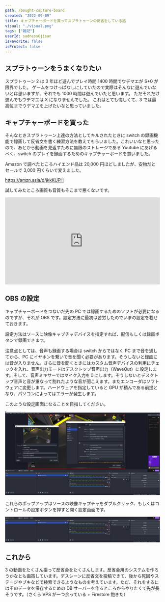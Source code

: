 ```yaml
---
path: /bought-capture-board
created: "2022-09-09"
title: キャプチャーボードを買ってスプラトゥーンの反省をしている話
visual: "./visual.png"
tags: ["雑記"]
userId: sadnessOjisan
isFavorite: false
isProtect: false
---
```


## スプラトゥーンをうまくなりたい

スプラトゥーン 2 は 3 年ほど遊んでプレイ時間 1400 時間でウデマエが S+0 が限界でした。
ゲームをつけっぱなしにしていたので実際はそんなに遊んでいないとは思いますが、それでも 1000 時間は遊んでいたと思います。
ただそれだけ遊んでもウデマエは X になりませんでした。
これはとても悔しくて、3 では最高位までウデマエを上げたいなと思っていました。

## キャプチャーボードを買った

そんなときスプラトゥーン上達の方法としてキルされたときに switch の録画機能で録画して反省文を書く練習方法を教えてもらいました。これいいなと思ったので、あとから動画を見返すために無限のストレージである Youtube にあげるべく、switch のプレイを録画するためのキャプチャーボードを買いました。

Amazon で調べたところハイエンド品は 20,000 円ほどしましたが、安物だとセールで 3,000 円くらいで変えました。

<https://amzn.asia/d/jkkKUPH>

試してみたところ画質も音質もそこまで悪くないです。

<div style="left: 0; width: 100%; height: 0; position: relative; padding-bottom: 56.25%;"><iframe src="https://www.youtube.com/embed/XAh6usExtJ0" style="top: 0; left: 0; width: 100%; height: 100%; position: absolute; border: 0;" allowfullscreen scrolling="no" allow="accelerometer; clipboard-write; encrypted-media; gyroscope; picture-in-picture;"></iframe></div>

## OBS の設定

キャプチャーボードをつないだ先の PC では録画するためのソフトが必要になるのですが、それが OBS です。設定方法に最初は苦労したのでいまの設定を載せておきます。

設定方法はソースに映像キャプチャデバイスを指定すれば、配信もしくは録画ボタンで録画できます。

注意点としては、音声も録画する場合は switch からではなく PC まで音を通してから、PC にイヤホンを繋いで音を聞く必要があります。そうしないと録画には音が入りません。さらに音を聞くときにはカスタム音声デバイスの利用にチェックを入れ、音声出力モードはデスクトップ音声出力（WaveOut）に設定します。そして、音声ミキサーではマイク入力を０にします。そうしないとデスクトップ音声と音が重なって割れたような音が聞こえます。またエンコーダはソフトウェアに変更します。ハードウェアを指定していると GPU が積んである前提となり、パソコンによってはエラーが発生します。

このような設定画面になることを目指してください。

![obs](./obs.png)

これらのポップアップはソースの映像キャプチャをダブルクリック、もしくはコントロールの設定ボタンを押すと開く設定画面です。

![config](./config.png)

## これから

3 の動画をたくさん撮って反省会をたくさんします。反省会用のシステムを作ろうかなとも画策しています。デスシーンに反省文を投稿できて、後から死因やステージやブキなどで検索できるようなものを考えています。ただ、それをするにはそのデータを保存するための DB サーバーを作るところからやりたくて先が長そうです。（さくら VPS が一つ余っている + Firestore 飽きた）
